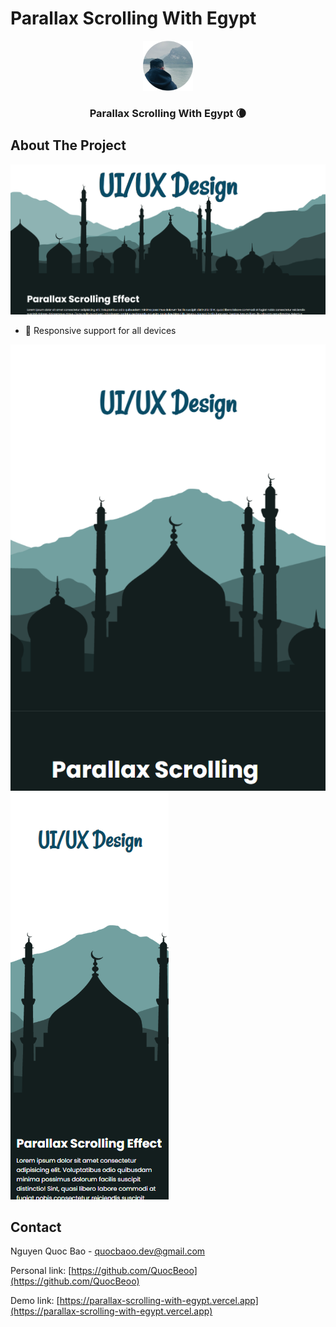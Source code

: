 # Parallax Scrolling With Egypt

<!-- PROJECT LOGO -->
<div align="center">
  <a href="https://parallax-scrolling-with-egypt.vercel.app">
    <img src="public/app_logo.svg" alt="Logo" width="80" height="80">
  </a>

  <h3 align="center">Parallax Scrolling With Egypt 🌘</h3>
</div>

<!-- ABOUT THE PROJECT -->
## About The Project

[![Product Name Screen Shot][my-page-screenshot]](https://parallax-scrolling-with-egypt.vercel.app)

* 📱 Responsive support for all devices
  
[![Page Record Screen Shot][resp-tablet-screenshot]](https://parallax-scrolling-with-egypt.vercel.app)
[![Page Home Screen Shot][resp-ip-screenshot]](https://parallax-scrolling-with-egypt.vercel.app)


<!-- CONTACT -->
## Contact

Nguyen Quoc Bao - quocbaoo.dev@gmail.com

Personal link: [https://github.com/QuocBeoo](https://github.com/QuocBeoo)

Demo link: [https://parallax-scrolling-with-egypt.vercel.app](https://parallax-scrolling-with-egypt.vercel.app)


<!-- MARKDOWN LINKS & IMAGES -->
[my-page-screenshot]: public/screenshot/my_page.png
[resp-tablet-screenshot]: public/screenshot/resp_tablet.png
[resp-ip-screenshot]: public/screenshot/resp_ip.png
